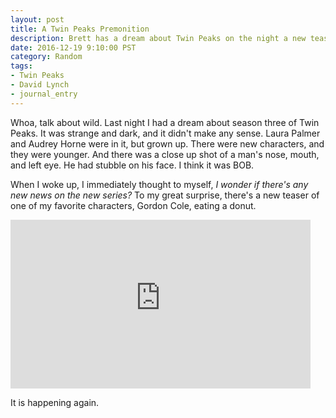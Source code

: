 ```yaml
---
layout: post
title: A Twin Peaks Premonition
description: Brett has a dream about Twin Peaks on the night a new teaser got released.
date: 2016-12-19 9:10:00 PST
category: Random
tags:
- Twin Peaks
- David Lynch
- journal_entry
---
```


Whoa, talk about wild. Last night I had a dream about season three of Twin Peaks. It was strange and dark, and it didn't make any sense. Laura Palmer and Audrey Horne were in it, but grown up. There were new characters, and they were younger. And there was a close up shot of a man's nose, mouth, and left eye. He had stubble on his face. I think it was BOB. 

When I woke up, I immediately thought to myself, _I wonder if there's any new news on the new series?_ To my great surprise, there's a new teaser of one of my favorite characters, Gordon Cole, eating a donut.

<iframe width="480" height="270" src="https://www.youtube-nocookie.com/embed/d714bEXFny4?rel=0" frameborder="0" allowfullscreen></iframe>

It is happening again. 